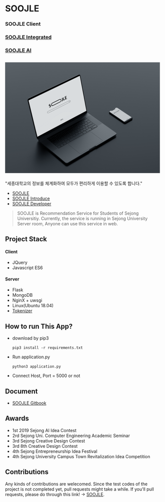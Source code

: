 # SOOJLE
### SOOJLE Client
### [SOOJLE Integrated](https://github.com/altmshfkgudtjr/SOOJLE)
### [SOOJLE AI](https://github.com/iml1111/SJ_AI)
![SOOJLE](./static/image/infographic.png)
-------------------------------------------
"세종대학교의 정보를 체계화하여 모두가 편리하게 이용할 수 있도록 합니다."
- [SOOJLE](https://soojle.sejong.ac.kr/)
- [SOOJLE Introduce](https://soojle.sejong.ac.kr/introduce)
- [SOOJLE Developer](https://soojle.sejong.ac.kr/programmer)
> SOOJLE is Recommendation Service for Students of Sejong Universitiy. Currently, the service is running in Sejong University Server room, Anyone can use this service in web.


## Project Stack
#### Client
 - JQuery
 - Javascript ES6
#### Server
 - Flask
 - MongoDB
 - NginX + uwsgi
 - Linux(Ubuntu 18.04)
 - [Tokenizer](https://github.com/iml1111/IML_Tokenizer)
 
 
## How to run This App?

* download by pip3
  ~~~
  pip3 install -r requirements.txt
  ~~~
* Run application.py
  ~~~
  python3 application.py
  ~~~
* Connect Host, Port = 5000 or not


## Document
- [SOOJLE Gitbook](https://soojle.gitbook.io/project/)


## Awards
- 1st 2019 Sejong AI Idea Contest
- 2rd Sejong Uni. Computer Engineering Academic Seminar
- 3rd Sejong Creative Design Contest
- 3rd 8th Creative Design Contest
- 4th Sejong Entrepreneurship Idea Festival
- 4th Sejong University Campus Town Revitalization Idea Competition


## Contributions
Any kinds of contributions are welecomed. Since the test codes of the project is not completed yet, pull requests might take a while.
If you'll pull requests, please do through this link! -> [SOOJLE](https://github.com/altmshfkgudtjr/SOOJLE).
